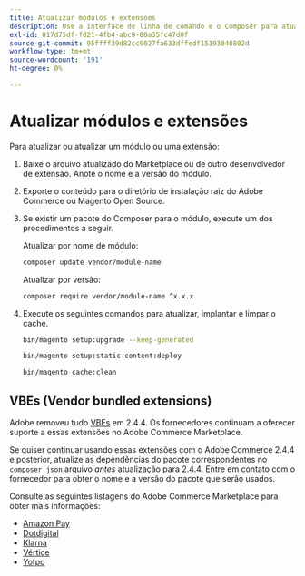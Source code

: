 ```yaml
---
title: Atualizar módulos e extensões
description: Use a interface de linha de comando e o Composer para atualizar módulos e extensões Adobe Commerce e Magento Open Source.
exl-id: 017d75df-fd21-4fb4-abc9-80a35fc47d0f
source-git-commit: 95ffff39d82cc9027fa633dffedf15193040802d
workflow-type: tm+mt
source-wordcount: '191'
ht-degree: 0%

---
```


# Atualizar módulos e extensões

Para atualizar ou atualizar um módulo ou uma extensão:

1. Baixe o arquivo atualizado do Marketplace ou de outro desenvolvedor de extensão. Anote o nome e a versão do módulo.

1. Exporte o conteúdo para o diretório de instalação raiz do Adobe Commerce ou Magento Open Source.

1. Se existir um pacote do Composer para o módulo, execute um dos procedimentos a seguir.

   Atualizar por nome de módulo:

   ```bash
   composer update vendor/module-name
   ```

   Atualizar por versão:

   ```bash
   composer require vendor/module-name ^x.x.x
   ```

1. Execute os seguintes comandos para atualizar, implantar e limpar o cache.

   ```bash
   bin/magento setup:upgrade --keep-generated
   ```

   ```bash
   bin/magento setup:static-content:deploy
   ```

   ```bash
   bin/magento cache:clean
   ```

## VBEs (Vendor bundled extensions)

Adobe removeu tudo [VBEs](https://devdocs.magento.com/extensions/vendor/) em 2.4.4. Os fornecedores continuam a oferecer suporte a essas extensões no Adobe Commerce Marketplace.

Se quiser continuar usando essas extensões com o Adobe Commerce 2.4.4 e posterior, atualize as dependências do pacote correspondentes no `composer.json` arquivo _antes_ atualização para 2.4.4. Entre em contato com o fornecedor para obter o nome e a versão do pacote que serão usados.

Consulte as seguintes listagens do Adobe Commerce Marketplace para obter mais informações:

- [Amazon Pay](https://marketplace.magento.com/amzn-amazon-pay-magento-2-module.html)
- [Dotdigital](https://marketplace.magento.com/dotdigital-dotdigital-magento2-os-package.html)
- [Klarna](https://marketplace.magento.com/klarna-m2-klarna.html)
- [Vértice](https://marketplace.magento.com/vertexinc-vertex-tax-module.html)
- [Yotpo](https://marketplace.magento.com/yotpo-module-yotpo.html)
